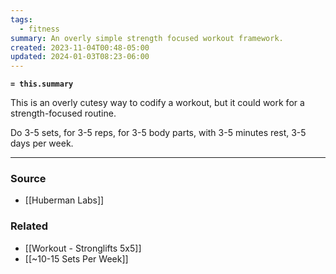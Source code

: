 ```yaml
---
tags:
  - fitness
summary: An overly simple strength focused workout framework.
created: 2023-11-04T00:48-05:00
updated: 2024-01-03T08:23-06:00
---
```

**`= this.summary`**

This is an overly cutesy way to codify a workout, but it could work for a strength-focused routine. 

Do 3-5 sets, for 3-5 reps, for 3-5 body parts, with 3-5 minutes rest, 3-5 days per week. 

---
### Source
- [[Huberman Labs]]

### Related
- [[Workout - Stronglifts 5x5]]
- [[~10-15 Sets Per Week]]